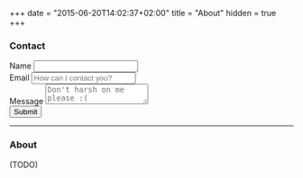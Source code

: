 +++
date = "2015-06-20T14:02:37+02:00"
title = "About"
hidden = true
+++

### Contact

<form class="form-group" name="contact" netlify>
  <div class="row">
    <label class="col" for="name">Name</label>
    <input class="col-fill margin-right-large" name="name" type="text" placeholder="" id="name">
  </div>
  <div class="row">
    <label class="col" for="email">Email</label>
    <input class="col-fill margin-right-large" name="email" type="text" placeholder="How can I contact you?" id="email">
  </div>
  <div class="row">
    <label class="col" for="msg">Message</label>
    <textarea class="col-fill margin-right-large" name="msg" type="text" placeholder="Don't harsh on me please :(" id="msg"></textarea>
  </div>
  <div class="row margin flex-center">
    <input type="submit" class="paper-btn" value="Submit">
  </div>
</form>

***

### About

(TODO)